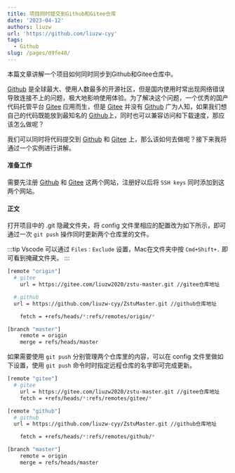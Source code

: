 ```yaml
---
title: 项目同时提交到Github和Gitee仓库
date: '2023-04-12'
authors: liuzw
url: 'https://github.com/liuzw-cyy'
tags:
  - Github
slug: /pages/d9fe48/
---
```

本篇文章讲解一个项目如何同时同步到Github和Gitee仓库中。

<!-- truncate -->
[Github](https://github.com/) 是全球最大、使用人数最多的开源社区，但是国内使用时常出现网络错误导致连接不上的问题，极大地影响使用体验。为了解决这个问题，一个优秀的国产代码托管平台 [Gitee](https://gitee.com/) 应用而生，但是 [Gitee](https://gitee.com/) 并没有 [Github](https://github.com/) 广为人知，如果我们想自己的代码既能放到最知名的 [Github](https://github.com/)上，同时也可以兼容访问和下载速度，那应该怎么做呢？

我们可以同时将代码提交到 [Github](https://github.com/) 和 [Gitee](https://gitee.com/) 上，那么该如何去做呢？接下来我将通过一个实例进行讲解。

#### 准备工作
需要先注册 [Github](https://github.com/) 和 [Gitee](https://gitee.com/) 这两个网站，注册好以后将 `SSH keys` 同时添加到这两个网站。

#### 正文
打开项目中的 .git 隐藏文件夹，将 config 文件里相应的配置改为如下所示，即可通过一次 `git push` 操作同时更新两个仓库里的文件。

:::tip
Vscode 可以通过 `Files：Exclude` 设置，Mac在文件夹中按 `Cmd+Shift+.` 即可看到掩藏文件夹。
:::

```bash
[remote "origin"]
  # gitee
	url = https://gitee.com/liuzw2020/zstu-master.git //gitee仓库地址

  # github
  url = https://github.com/liuzw-cyy/ZstuMaster.git //github仓库地址

	fetch = +refs/heads/*:refs/remotes/origin/*

[branch "master"]
	remote = origin
	merge = refs/heads/master
```

如果需要使用 `git push` 分别管理两个仓库里的内容，可以在 config 文件里做如下设置，使用 `git push` 命令时时指定远程仓库的名字即可完成更新。

```bash
[remote "gitee"]
  # gitee
	url = https://gitee.com/liuzw2020/zstu-master.git //gitee仓库地址
	fetch = +refs/heads/*:refs/remotes/gitee/*

[remote "github"]
  # github
  url = https://github.com/liuzw-cyy/ZstuMaster.git //github仓库地址

	fetch = +refs/heads/*:refs/remotes/github/*

[branch "master"]
	remote = origin
	merge = refs/heads/master
```
